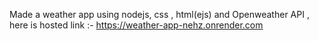 Made a weather app using nodejs, css , html(ejs) and Openweather API ,  here is hosted link :- https://weather-app-nehz.onrender.com
